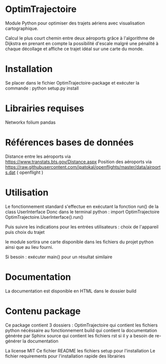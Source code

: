 # OptimTrajectoire

Module Python pour optimiser des trajets aériens avec visualisation cartographique.

Calcul le plus court chemin entre deux aéroports grâce à l'algorithme de Dijkstra en prenant en compte la possibilité d'escale malgré une pénalité à chaque décollage et affiche ce trajet idéal sur une carte du monde.

# Installation 

Se placer dans le fichier OptimTrajectoire-package et exécuter la commande : 
python setup.py install 

# Librairies requises 
 Networkx
 folium 
 pandas

# Références bases de données 

Distance entre les aéroports via https://www.transtats.bts.gov/Distance.aspx
Position des aéroports via https://raw.githubusercontent.com/jpatokal/openflights/master/data/airports.dat ( openflight )

# Utilisation 

Le fonctionnement standard s'effectue en exécutant la fonction run() de la class UserInterface
Donc dans le terminal python : 
import OptimTrajectoire 
OptimTrajectoire.UserInterface().run()

Puis suivre les indications pour les entrées utilisateurs : choix de l'appareil puis choix du trajet

le module sortira une carte disponible dans les fichiers du projet python ainsi que au lieu fourni.

Si besoin : exécuter main() pour un résultat similaire

# Documentation 

La documentation est disponible en HTML dans le dossier build

# Contenu package 

Ce package contient 3 dossiers : 
OptimTrajectoire qui contient les fichiers python nécéssaire au fonctionnement 
build qui contient la documentation générée par Sphinx
source qui contient les fichiers rst si il y a besoin de re-générer la documentation 

La license MIT
Ce fichier README
les fichiers setup pour l'installation
Le fichier requirements pour l'installation rapide des librairies


